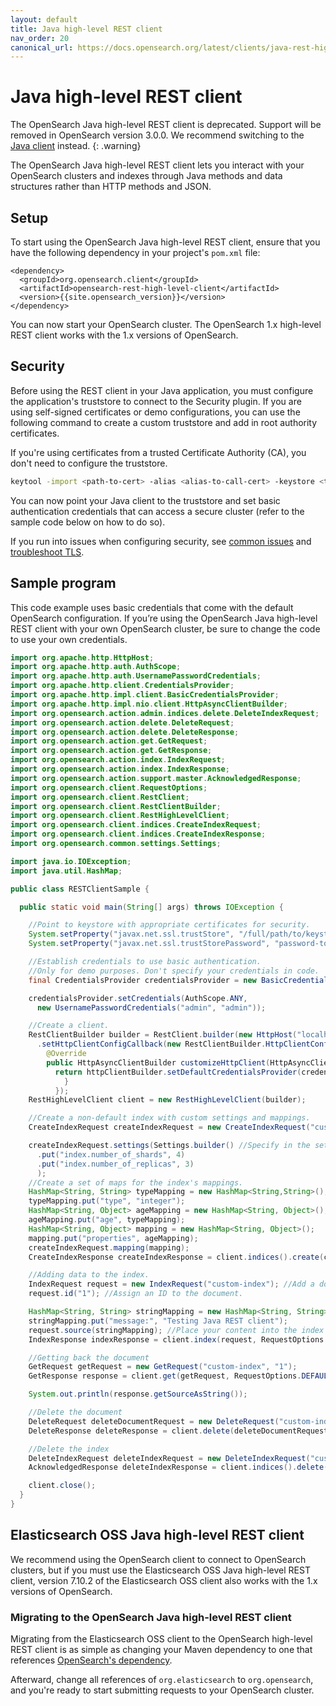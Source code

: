 ```yaml
---
layout: default
title: Java high-level REST client
nav_order: 20
canonical_url: https://docs.opensearch.org/latest/clients/java-rest-high-level/
---
```


# Java high-level REST client

The OpenSearch Java high-level REST client is deprecated. Support will be removed in OpenSearch version 3.0.0. We recommend switching to the [Java client]({{site.url}}{{site.baseurl}}/clients/java/) instead.
{: .warning}

The OpenSearch Java high-level REST client lets you interact with your OpenSearch clusters and indexes through Java methods and data structures rather than HTTP methods and JSON.

## Setup

To start using the OpenSearch Java high-level REST client, ensure that you have the following dependency in your project's `pom.xml` file:

```
<dependency>
  <groupId>org.opensearch.client</groupId>
  <artifactId>opensearch-rest-high-level-client</artifactId>
  <version>{{site.opensearch_version}}</version>
</dependency>
```

You can now start your OpenSearch cluster. The OpenSearch 1.x high-level REST client works with the 1.x versions of OpenSearch.

## Security

Before using the REST client in your Java application, you must configure the application's truststore to connect to the Security plugin. If you are using self-signed certificates or demo configurations, you can use the following command to create a custom truststore and add in root authority certificates.

If you're using certificates from a trusted Certificate Authority (CA), you don't need to configure the truststore.

```bash
keytool -import <path-to-cert> -alias <alias-to-call-cert> -keystore <truststore-name>
```

You can now point your Java client to the truststore and set basic authentication credentials that can access a secure cluster (refer to the sample code below on how to do so).

If you run into issues when configuring security, see [common issues]({{site.url}}{{site.baseurl}}/troubleshoot/index) and [troubleshoot TLS]({{site.url}}{{site.baseurl}}/troubleshoot/tls).

## Sample program

This code example uses basic credentials that come with the default OpenSearch configuration. If you’re using the OpenSearch Java high-level REST client with your own OpenSearch cluster, be sure to change the code to use your own credentials.

```java
import org.apache.http.HttpHost;
import org.apache.http.auth.AuthScope;
import org.apache.http.auth.UsernamePasswordCredentials;
import org.apache.http.client.CredentialsProvider;
import org.apache.http.impl.client.BasicCredentialsProvider;
import org.apache.http.impl.nio.client.HttpAsyncClientBuilder;
import org.opensearch.action.admin.indices.delete.DeleteIndexRequest;
import org.opensearch.action.delete.DeleteRequest;
import org.opensearch.action.delete.DeleteResponse;
import org.opensearch.action.get.GetRequest;
import org.opensearch.action.get.GetResponse;
import org.opensearch.action.index.IndexRequest;
import org.opensearch.action.index.IndexResponse;
import org.opensearch.action.support.master.AcknowledgedResponse;
import org.opensearch.client.RequestOptions;
import org.opensearch.client.RestClient;
import org.opensearch.client.RestClientBuilder;
import org.opensearch.client.RestHighLevelClient;
import org.opensearch.client.indices.CreateIndexRequest;
import org.opensearch.client.indices.CreateIndexResponse;
import org.opensearch.common.settings.Settings;

import java.io.IOException;
import java.util.HashMap;

public class RESTClientSample {

  public static void main(String[] args) throws IOException {

    //Point to keystore with appropriate certificates for security.
    System.setProperty("javax.net.ssl.trustStore", "/full/path/to/keystore");
    System.setProperty("javax.net.ssl.trustStorePassword", "password-to-keystore");

    //Establish credentials to use basic authentication.
    //Only for demo purposes. Don't specify your credentials in code.
    final CredentialsProvider credentialsProvider = new BasicCredentialsProvider();

    credentialsProvider.setCredentials(AuthScope.ANY,
      new UsernamePasswordCredentials("admin", "admin"));

    //Create a client.
    RestClientBuilder builder = RestClient.builder(new HttpHost("localhost", 9200, "https"))
      .setHttpClientConfigCallback(new RestClientBuilder.HttpClientConfigCallback() {
        @Override
        public HttpAsyncClientBuilder customizeHttpClient(HttpAsyncClientBuilder httpClientBuilder) {
          return httpClientBuilder.setDefaultCredentialsProvider(credentialsProvider);
            }
          });
    RestHighLevelClient client = new RestHighLevelClient(builder);

    //Create a non-default index with custom settings and mappings.
    CreateIndexRequest createIndexRequest = new CreateIndexRequest("custom-index");

    createIndexRequest.settings(Settings.builder() //Specify in the settings how many shards you want in the index.
      .put("index.number_of_shards", 4)
      .put("index.number_of_replicas", 3)
      );
    //Create a set of maps for the index's mappings.
    HashMap<String, String> typeMapping = new HashMap<String,String>();
    typeMapping.put("type", "integer");
    HashMap<String, Object> ageMapping = new HashMap<String, Object>();
    ageMapping.put("age", typeMapping);
    HashMap<String, Object> mapping = new HashMap<String, Object>();
    mapping.put("properties", ageMapping);
    createIndexRequest.mapping(mapping);
    CreateIndexResponse createIndexResponse = client.indices().create(createIndexRequest, RequestOptions.DEFAULT);

    //Adding data to the index.
    IndexRequest request = new IndexRequest("custom-index"); //Add a document to the custom-index we created.
    request.id("1"); //Assign an ID to the document.

    HashMap<String, String> stringMapping = new HashMap<String, String>();
    stringMapping.put("message:", "Testing Java REST client");
    request.source(stringMapping); //Place your content into the index's source.
    IndexResponse indexResponse = client.index(request, RequestOptions.DEFAULT);

    //Getting back the document
    GetRequest getRequest = new GetRequest("custom-index", "1");
    GetResponse response = client.get(getRequest, RequestOptions.DEFAULT);

    System.out.println(response.getSourceAsString());

    //Delete the document
    DeleteRequest deleteDocumentRequest = new DeleteRequest("custom-index", "1"); //Index name followed by the ID.
    DeleteResponse deleteResponse = client.delete(deleteDocumentRequest, RequestOptions.DEFAULT);

    //Delete the index
    DeleteIndexRequest deleteIndexRequest = new DeleteIndexRequest("custom-index"); //Index name.
    AcknowledgedResponse deleteIndexResponse = client.indices().delete(deleteIndexRequest, RequestOptions.DEFAULT);

    client.close();
  }
}
```

## Elasticsearch OSS Java high-level REST client

We recommend using the OpenSearch client to connect to OpenSearch clusters, but if you must use the Elasticsearch OSS Java high-level REST client, version 7.10.2 of the Elasticsearch OSS client also works with the 1.x versions of OpenSearch.

### Migrating to the OpenSearch Java high-level REST client

Migrating from the Elasticsearch OSS client to the OpenSearch high-level REST client is as simple as changing your Maven dependency to one that references [OpenSearch's dependency](#setup).

Afterward, change all references of `org.elasticsearch` to `org.opensearch`, and you're ready to start submitting requests to your OpenSearch cluster.
